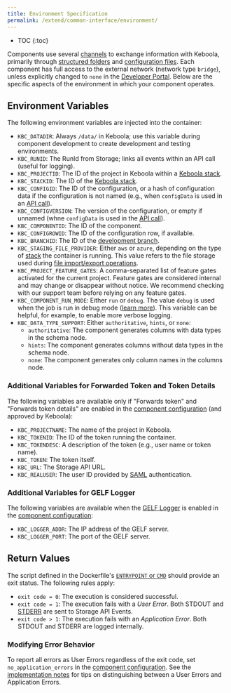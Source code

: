 ```yaml
---
title: Environment Specification
permalink: /extend/common-interface/environment/
---
```


* TOC
{:toc}

Components use several [channels](/extend/common-interface/) to exchange information with Keboola,
primarily through [structured folders](/extend/common-interface/) and [configuration files](/extend/common-interface/config-file/).
Each component has full access to the external network (network type `bridge`), unless explicitly changed to `none` in the
[Developer Portal](https://components.keboola.com).
Below are the specific aspects of the environment in which your component operates.

## Environment Variables
The following environment variables are injected into the container:

 - `KBC_DATADIR`: Always `/data/` in Keboola; use this variable during component development to create development and testing environments.
 - `KBC_RUNID`: The RunId from Storage; links all events within an API call (useful for logging).
 - `KBC_PROJECTID`: The ID of the project in Keboola within a [Keboola stack](/overview/api/#regions-and-endpoints).
 - `KBC_STACKID`: The ID of the [Keboola stack](/overview/api/#regions-and-endpoints).
 - `KBC_CONFIGID`: The ID of the configuration, or a hash of configuration data if the configuration is not named (e.g., when `configData` is used in an [API call](https://kebooladocker.docs.apiary.io/#reference/run/create-a-job/run-job)).
 - `KBC_CONFIGVERSION`: The version of the configuration, or empty if unnamed (whne `configData` is used in the [API call](https://kebooladocker.docs.apiary.io/#reference/run/create-a-job/run-job)).
 - `KBC_COMPONENTID`: The ID of the component.
 - `KBC_CONFIGROWID`: The ID of the configuration row, if available.
 - `KBC_BRANCHID`: The ID of the [development branch](https://keboola.docs.apiary.io/#reference/development-branches/branches).
 - `KBC_STAGING_FILE_PROVIDER`: Either `aws` or `azure`, depending on the type of [stack](/overview/api/#regions-and-endpoints) the container is running. This value refers to the file storage used during [file import/export operations](https://developers.keboola.com/integrate/storage/api/import-export/).
 - `KBC_PROJECT_FEATURE_GATES`: A comma-separated list of feature gates activated for the current project. Feature gates are considered internal and may change or disappear without notice. We recommend checking with our support team before relying on any feature gates.
 - `KBC_COMPONENT_RUN_MODE`: Either `run` or `debug`. The value `debug` is used when the job is run in debug mode ([learn more](https://developers.keboola.com/extend/component/running/#debugging)). This variable can be helpful, for example, to enable more verbose logging.
 - `KBC_DATA_TYPE_SUPPORT`: Either `authoritative`, `hints`, or `none`:
   - `authoritative`: The component generates columns with data types in the schema node.
   - `hints`: The component generates columns without data types in the schema node.
   - `none`: The component generates only column names in the columns node. 

 ### Additional Variables for Forwarded Token and Token Details
 
 The following variables are available only if "Forwards token" and "Forwards token details" are
 enabled in the [component configuration](https://components.keboola.com/) (and approved by Keboola):

 - `KBC_PROJECTNAME`: The name of the project in Keboola.
 - `KBC_TOKENID`: The ID of the token running the container.
 - `KBC_TOKENDESC`: A description of the token (e.g., user name or token name).
 - `KBC_TOKEN`: The token itself.
 - `KBC_URL`: The Storage API URL.
 - `KBC_REALUSER`: The user ID provided by [SAML](https://en.wikipedia.org/wiki/Security_Assertion_Markup_Language) authentication.

### Additional Variables for GELF Logger
The following variables are available when the [GELF Logger](/extend/common-interface/logging/#gelf-logger) is enabled in the
[component configuration](https://components.keboola.com/):

- `KBC_LOGGER_ADDR`: The IP address of the GELF server.
- `KBC_LOGGER_PORT`: The port of the GELF server.

## Return Values
The script defined in the Dockerfile's [`ENTRYPOINT` or `CMD`](/extend/component/docker-tutorial/howto/) should provide an exit status. The
following rules apply:

- `exit code = 0`:  The execution is considered successful.
- `exit code = 1`:  The execution fails with a *User Error*.
Both STDOUT and [STDERR](https://en.wikipedia.org/wiki/Standard_streams#Standard_error_.28stderr.29) are sent to Storage API Events.
- `exit code > 1`:  The execution fails with an *Application Error*. Both STDOUT and STDERR are logged internally.

### Modifying Error Behavior
To report all errors as User Errors regardless of the exit code, set `no_application_errors` in the [component configuration](https://components.keboola.com/).
See the [implementation notes](/extend/component/implementation/) for tips on distinguishing between a User Errors and Application Errors.
